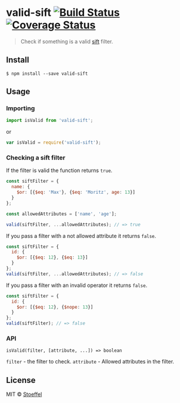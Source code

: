 # valid-sift [![Build Status](https://travis-ci.org/stoeffel/valid-sift.svg?branch=master)](https://travis-ci.org/stoeffel/valid-sift) [![Coverage Status](https://coveralls.io/repos/stoeffel/valid-sift/badge.svg?branch=master&service=github)](https://coveralls.io/github/stoeffel/valid-sift?branch=master)

> Check if something is a valid [sift][s] filter.


## Install

```
$ npm install --save valid-sift
```


## Usage

### Importing

```js
import isValid from 'valid-sift';
```
or
```js
var isValid = require('valid-sift');
```

### Checking a sift filter

If the filter is valid the function returns `true`.
```js
const siftFilter = {
  name: {
    $or: [{$eq: 'Max'}, {$eq: 'Moritz', age: 13}]
  }
};

const allowedAttributes = ['name', 'age'];

valid(siftFilter, ...allowedAttributes); // => true
```

If you pass a filter with a not allowed attribute it returns `false`.
```js
const siftFilter = {
  id: {
    $or: [{$eq: 12}, {$eq: 13}]
  }
};
valid(siftFilter, ...allowedAttributes); // => false
```

If you pass a filter with an invalid operator it returns `false`.
```js
const siftFilter = {
  id: {
    $or: [{$eq: 12}, {$nope: 13}]
  }
};
valid(siftFilter); // => false
```

### API

`isValid(filter, [attribute, ...]) => boolean`

`filter` - the filter to check.
`attribute` - Allowed attributes in the filter.


## License

MIT © [Stoeffel](http://stoeffel.github.io)



[s]: https://github.com/crcn/sift.js
